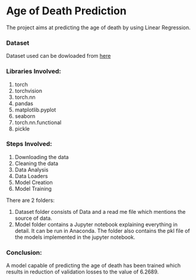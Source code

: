 # Age of Death Prediction 

The project aims at predicting the age of death by using Linear Regression.

### Dataset 
Dataset used can be dowloaded from [here](https://www.kaggle.com/kumarajarshi/life-expectancy-who/data#) 

### Libraries Involved: 
1. torch
2. torchvision
3. torch.nn
4. pandas
5. matplotlib.pyplot
6. seaborn
7. torch.nn.functional
8. pickle

### Steps Involved:
1. Downloading the data
2. Cleaning the data
3. Data Analysis 
4. Data Loaders
5. Model Creation
6. Model Training

There are 2 folders:
1. Dataset folder consists of Data and a read me file which mentions the source of data.
2. Model folder contains a Jupyter notebook explaining everything in detail. It can be run in Anaconda. The folder also contains the pkl file of the models implemented in the jupyter notebook.

### Conclusion: 
A model capable of predicting the age of death has been trained which results in reduction of validation losses to the value of 6.2689.
